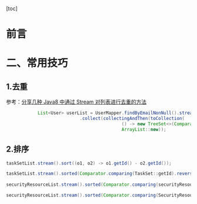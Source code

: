 [toc]









# 前言







# 二、常用技巧



## 1.去重

参考：[分享几种 Java8 中通过 Stream 对列表进行去重的方法](https://juejin.im/post/5cd6b719f265da03b2044d56)



```java
            List<User> userList = UserMapper.findByEmailNonNull().stream()
                            .collect(collectingAndThen(toCollection(
                                            () -> new TreeSet<>(Comparator.comparing(User::getEmail))),
                                            ArrayList::new));
```







## 2.排序

```java
taskSetList.stream().sort((o1, o2) -> o1.getId() - o2.getId());

taskSetList.stream().sorted(Comparator.comparing(TaskSet::getId).reversed()).findFirst()
    
securityResourceList.stream().sorted(Comparator.comparing(securityResource -> securityResource.getResourcePath().toLowerCase())).collect(Collectors.toList());

securityResourceList.stream().sorted(Comparator.comparing(SecurityResource::getDatachangeLasttime)).collect(Collectors.toList());
```



